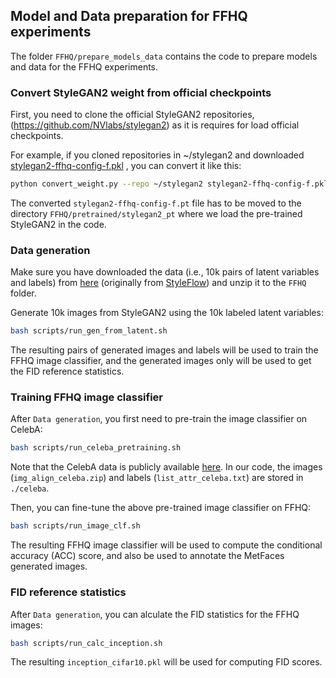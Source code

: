 ## Model and Data preparation for FFHQ experiments

The folder `FFHQ/prepare_models_data` contains the code to prepare models and data
for the FFHQ experiments.

### Convert StyleGAN2 weight from official checkpoints

First, you need to clone the official StyleGAN2 repositories, (https://github.com/NVlabs/stylegan2) as it is requires
for load official checkpoints.

For example, if you cloned repositories in ~/stylegan2 and
downloaded [stylegan2-ffhq-config-f.pkl](https://nvlabs-fi-cdn.nvidia.com/stylegan2/networks/stylegan2-ffhq-config-f.pkl)
, you can convert it like this:

```bash
python convert_weight.py --repo ~/stylegan2 stylegan2-ffhq-config-f.pkl
```

The converted `stylegan2-ffhq-config-f.pt` file has to be moved to the directory `FFHQ/pretrained/stylegan2_pt`
where we load the pre-trained StyleGAN2 in the code.

### Data generation

Make sure you have downloaded the data (i.e., 10k pairs of latent variables and labels)
from [here](https://drive.google.com/file/d/1sFXqGpciLgqzjqMVCuWktH25ptLtXu_p/view?usp=sharing)
(originally from [StyleFlow](https://github.com/RameenAbdal/StyleFlow)) and unzip it to the `FFHQ` folder.

Generate 10k images from StyleGAN2 using the 10k labeled latent variables:

```bash
bash scripts/run_gen_from_latent.sh
```

The resulting pairs of generated images and labels will be used to train the FFHQ image classifier, and the generated
images only will be used to get the FID reference statistics.

### Training FFHQ image classifier

After `Data generation`, you first need to pre-train the image classifier on CelebA:

```bash
bash scripts/run_celeba_pretraining.sh
```

Note that the CelebA data is publicly available [here](https://mmlab.ie.cuhk.edu.hk/projects/CelebA.html). In our code,
the images (`img_align_celeba.zip`) and labels (`list_attr_celeba.txt`) are stored in `./celeba`.

Then, you can fine-tune the above pre-trained image classifier on FFHQ:

```bash
bash scripts/run_image_clf.sh
```

The resulting FFHQ image classifier will be used to compute the conditional accuracy (ACC) score, and also be used to
annotate the MetFaces generated images.

### FID reference statistics

After `Data generation`, you can alculate the FID statistics for the FFHQ images:

```bash
bash scripts/run_calc_inception.sh
```

The resulting `inception_cifar10.pkl` will be used for computing FID scores.

